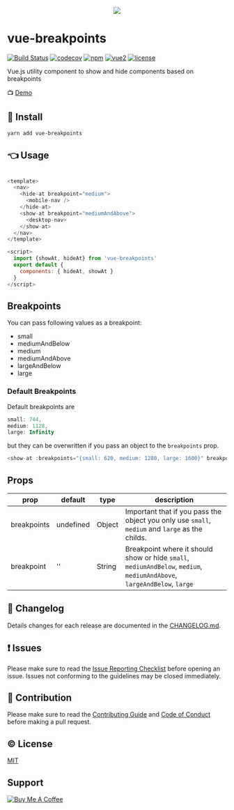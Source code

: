 <p align="center">
  <img src="static/logo.png" />
</p>

# vue-breakpoints
[![Build Status](https://travis-ci.org/apertureless/vue-breakpoints.svg?branch=develop)](https://travis-ci.org/apertureless/vue-breakpoints)
[![codecov](https://codecov.io/gh/apertureless/vue-breakpoints/branch/master/graph/badge.svg)](https://codecov.io/gh/apertureless/vue-breakpoints)
[![npm](https://img.shields.io/npm/v/vue-breakpoints.svg)](https://www.npmjs.com/package/vue-breakpoints)
[![vue2](https://img.shields.io/badge/vue-2.x-brightgreen.svg)](https://vuejs.org/)
[![license](https://img.shields.io/github/license/mashape/apistatus.svg)](https://github.com/apertureless/vue-breakpoints/blob/master/LICENSE)

Vue.js utility component to show and hide components based on breakpoints

📺 [Demo](https://apertureless.github.io/vue-breakpoints/)

## 🔧  Install
`yarn add vue-breakpoints`

## 👈 Usage

```javascript

<template>
  <nav>
    <hide-at breakpoint="medium">
      <mobile-nav />
    </hide-at>
    <show-at breakpoint="mediumAndAbove">
      <desktop-nav>
    </show-at>
  </nav>
</template>

<script>
  import {showAt, hideAt} from 'vue-breakpoints'
  export default {
    components: { hideAt, showAt }
  }
</script>
```

## Breakpoints
You can pass following values as a breakpoint:

- small
- mediumAndBelow
- medium
- mediumAndAbove
- largeAndBelow
- large

### Default Breakpoints

Default breakpoints are

```js
small: 744,
medium: 1128,
large: Infinity
```

but they can be overwritten if you pass an object to the `breakpoints` prop.

```js
<show-at :breakpoints="{small: 620, medium: 1280, large: 1600}" breakpoint="medium">
```

## Props
| prop | default | type | description
|---|---|---|---|
| breakpoints | undefined | Object | Important that if you pass the object you only use `small`, `medium` and `large` as the childs.
| breakpoint | '' | String | Breakpoint where it should show or hide `small`, `mediumAndBelow`, `medium`, `mediumAndAbove`, `largeAndBelow`, `large`




## :scroll: Changelog
Details changes for each release are documented in the [CHANGELOG.md](https://github.com/apertureless/vue-breakpoints/blob/master/CHANGELOG.md).


## :exclamation: Issues
Please make sure to read the [Issue Reporting Checklist](https://github.com/apertureless/vue-breakpoints/blob/master/CONTRIBUTING.md#issue-reporting-guidelines) before opening an issue. Issues not conforming to the guidelines may be closed immediately.


## :muscle: Contribution
Please make sure to read the [Contributing Guide](https://github.com/apertureless/vue-breakpoints/blob/master/CONTRIBUTING.md) and [Code of Conduct](code-of-conduct.md) before making a pull request.

## :copyright: License

[MIT](http://opensource.org/licenses/MIT)

## Support  
<a href="https://www.buymeacoffee.com/xcqjaytbl" target="_blank"><img src="https://www.buymeacoffee.com/assets/img/custom_images/purple_img.png" alt="Buy Me A Coffee" style="height: auto !important;width: auto !important;" ></a>
